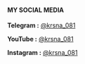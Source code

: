 #### MY SOCIAL MEDIA
**Telegram :** [@krsna_081](https://krizzio.xyz/t.me)

**YouTube :** [@krsna_081](https://krizzio.xyz/yt)

**Instagram :** [@krsna_081](https://krizzio.xyz/ig)